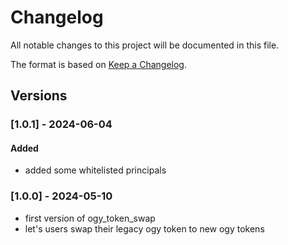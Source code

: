 # Changelog

All notable changes to this project will be documented in this file.

The format is based on [Keep a Changelog](https://keepachangelog.com/en/1.0.0/).

## Versions

### [1.0.1] - 2024-06-04

#### Added

- added some whitelisted principals

### [1.0.0] - 2024-05-10

- first version of ogy_token_swap
- let's users swap their legacy ogy token to new ogy tokens
